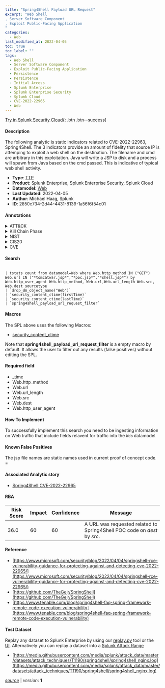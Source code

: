 ```yaml
---
title: "Spring4Shell Payload URL Request"
excerpt: "Web Shell
, Server Software Component
, Exploit Public-Facing Application
"
categories:
  - Web
last_modified_at: 2022-04-05
toc: true
toc_label: ""
tags:
  - Web Shell
  - Server Software Component
  - Exploit Public-Facing Application
  - Persistence
  - Persistence
  - Initial Access
  - Splunk Enterprise
  - Splunk Enterprise Security
  - Splunk Cloud
  - CVE-2022-22965
  - Web
---
```




[Try in Splunk Security Cloud](https://www.splunk.com/en_splunk_app_enrichmentus/cyber-security.html){: .btn .btn--success}

#### Description

The following analytic is static indicators related to CVE-2022-22963, Spring4Shell. The 3 indicators provide an amount of fidelity that source IP is attemping to exploit a web shell on the destination. The filename and cmd are arbitrary in this exploitation. Java will write a JSP to disk and a process will spawn from Java based on the cmd passed. This is indicative of typical web shell activity.

- **Type**: [TTP](https://github.com/splunk/security_content/wiki/Detection-Analytic-Types)
- **Product**: Splunk Enterprise, Splunk Enterprise Security, Splunk Cloud
- **Datamodel**: [Web](https://docs.splunk.com/Documentation/CIM/latest/User/Web)
- **Last Updated**: 2022-04-05
- **Author**: Michael Haag, Splunk
- **ID**: 2850c734-2d44-4431-8139-1a56f6f54c01


#### Annotations

<details>
  <summary>ATT&CK</summary>

<div markdown="1">


| ID             | Technique        |  Tactic             |
| -------------- | ---------------- |-------------------- |
| [T1505.003](https://attack.mitre.org/techniques/T1505/003/) | Web Shell | Persistence |

| [T1505](https://attack.mitre.org/techniques/T1505/) | Server Software Component | Persistence |

| [T1190](https://attack.mitre.org/techniques/T1190/) | Exploit Public-Facing Application | Initial Access |

</div>
</details>


<details>
  <summary>Kill Chain Phase</summary>

<div markdown="1">

* Exploitation


</div>
</details>


<details>
  <summary>NIST</summary>

<div markdown="1">

* DE.CM



</div>
</details>

<details>
  <summary>CIS20</summary>

<div markdown="1">

* CIS 3
* CIS 5
* CIS 16



</div>
</details>

<details>
  <summary>CVE</summary>

<div markdown="1">
| ID          | Summary | [CVSS](https://nvd.nist.gov/vuln-metrics/cvss) |
| ----------- | ----------- | -------------- |
| [CVE-2022-22965](https://nvd.nist.gov/vuln/detail/CVE-2022-22965) | A Spring MVC or Spring WebFlux application running on JDK 9+ may be vulnerable to remote code execution (RCE) via data binding. The specific exploit requires the application to run on Tomcat as a WAR deployment. If the application is deployed as a Spring Boot executable jar, i.e. the default, it is not vulnerable to the exploit. However, the nature of the vulnerability is more general, and there may be other ways to exploit it. | 7.5 |



</div>
</details>

#### Search

```

| tstats count from datamodel=Web where Web.http_method IN ("GET") Web.url IN ("*tomcatwar.jsp*","*poc.jsp*","*shell.jsp*") by Web.http_user_agent Web.http_method, Web.url,Web.url_length Web.src, Web.dest sourcetype 
| `drop_dm_object_name("Web")` 
| `security_content_ctime(firstTime)` 
| `security_content_ctime(lastTime)` 
| `spring4shell_payload_url_request_filter`
```

#### Macros
The SPL above uses the following Macros:
* [security_content_ctime](https://github.com/splunk/security_content/blob/develop/macros/security_content_ctime.yml)

Note that **spring4shell_payload_url_request_filter** is a empty macro by default. It allows the user to filter out any results (false positives) without editing the SPL.

#### Required field
* _time
* Web.http_method
* Web.url
* Web.url_length
* Web.src
* Web.dest
* Web.http_user_agent


#### How To Implement
To successfully implement this search you need to be ingesting information on Web traffic that include fields relavent for traffic into the `Web` datamodel.

#### Known False Positives
The jsp file names are static names used in current proof of concept code. =

#### Associated Analytic story
* [Spring4Shell CVE-2022-22965](/stories/spring4shell_cve-2022-22965)




#### RBA

| Risk Score  | Impact      | Confidence   | Message      |
| ----------- | ----------- |--------------|--------------|
| 36.0 | 60 | 60 | A URL was requested related to Spring4Shell POC code on $dest$ by $src$. |


#### Reference

* [https://www.microsoft.com/security/blog/2022/04/04/springshell-rce-vulnerability-guidance-for-protecting-against-and-detecting-cve-2022-22965/](https://www.microsoft.com/security/blog/2022/04/04/springshell-rce-vulnerability-guidance-for-protecting-against-and-detecting-cve-2022-22965/)
* [https://github.com/TheGejr/SpringShell](https://github.com/TheGejr/SpringShell)
* [https://www.tenable.com/blog/spring4shell-faq-spring-framework-remote-code-execution-vulnerability](https://www.tenable.com/blog/spring4shell-faq-spring-framework-remote-code-execution-vulnerability)



#### Test Dataset
Replay any dataset to Splunk Enterprise by using our [replay.py](https://github.com/splunk/attack_data#using-replaypy) tool or the [UI](https://github.com/splunk/attack_data#using-ui).
Alternatively you can replay a dataset into a [Splunk Attack Range](https://github.com/splunk/attack_range#replay-dumps-into-attack-range-splunk-server)


* [https://media.githubusercontent.com/media/splunk/attack_data/master/datasets/attack_techniques/T1190/spring4shell/spring4shell_nginx.log](https://media.githubusercontent.com/media/splunk/attack_data/master/datasets/attack_techniques/T1190/spring4shell/spring4shell_nginx.log)



[*source*](https://github.com/splunk/security_content/tree/develop/detections/web/spring4shell_payload_url_request.yml) \| *version*: **1**